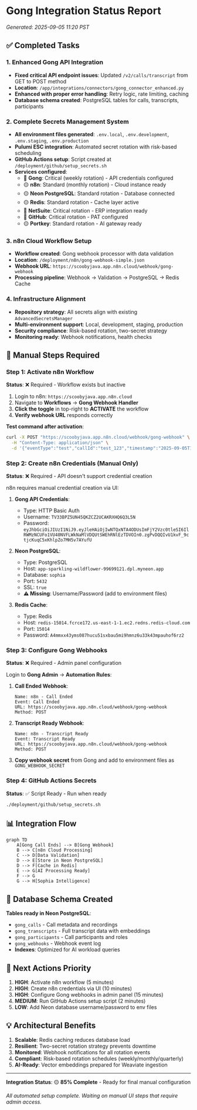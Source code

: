 # Gong Integration Status Report
*Generated: 2025-09-05 11:20 PST*

## ✅ Completed Tasks

### 1. Enhanced Gong API Integration
- **Fixed critical API endpoint issues**: Updated `/v2/calls/transcript` from GET to POST method  
- **Location**: `/app/integrations/connectors/gong_connector_enhanced.py`
- **Enhanced with proper error handling**: Retry logic, rate limiting, caching
- **Database schema created**: PostgreSQL tables for calls, transcripts, participants

### 2. Complete Secrets Management System
- **All environment files generated**: `.env.local`, `.env.development`, `.env.staging`, `.env.production`
- **Pulumi ESC integration**: Automated secret rotation with risk-based scheduling
- **GitHub Actions setup**: Script created at `/deployment/github/setup_secrets.sh`
- **Services configured**:
  - 🔴 **Gong**: Critical (weekly rotation) - API credentials configured
  - 🟡 **n8n**: Standard (monthly rotation) - Cloud instance ready
  - 🟡 **Neon PostgreSQL**: Standard rotation - Database connected
  - 🟡 **Redis**: Standard rotation - Cache layer active
  - 🔴 **NetSuite**: Critical rotation - ERP integration ready
  - 🔴 **GitHub**: Critical rotation - PAT configured
  - 🟡 **Portkey**: Standard rotation - AI gateway ready

### 3. n8n Cloud Workflow Setup  
- **Workflow created**: Gong webhook processor with data validation
- **Location**: `/deployment/n8n/gong-webhook-simple.json`
- **Webhook URL**: `https://scoobyjava.app.n8n.cloud/webhook/gong-webhook`
- **Processing pipeline**: Webhook → Validation → PostgreSQL → Redis Cache

### 4. Infrastructure Alignment
- **Repository strategy**: All secrets align with existing `AdvancedSecretsManager`
- **Multi-environment support**: Local, development, staging, production
- **Security compliance**: Risk-based rotation, two-secret strategy
- **Monitoring ready**: Webhook notifications, health checks

## 🚨 Manual Steps Required

### Step 1: Activate n8n Workflow
**Status**: ❌ Required - Workflow exists but inactive

1. Login to n8n: `https://scoobyjava.app.n8n.cloud`
2. Navigate to **Workflows** → **Gong Webhook Handler**  
3. **Click the toggle** in top-right to **ACTIVATE** the workflow
4. **Verify webhook URL** responds correctly

**Test command after activation**:
```bash
curl -X POST "https://scoobyjava.app.n8n.cloud/webhook/gong-webhook" \
  -H "Content-Type: application/json" \
  -d '{"eventType":"test","callId":"test_123","timestamp":"2025-09-05T11:20:00Z"}'
```

### Step 2: Create n8n Credentials (Manual Only)
**Status**: ❌ Required - API doesn't support credential creation

n8n requires manual credential creation via UI:

1. **Gong API Credentials**:
   - Type: HTTP Basic Auth
   - Username: `TV33BPZ5UN45QKZCZ2UCAKRXHQ6Q3L5N`
   - Password: `eyJhbGciOiJIUzI1NiJ9.eyJleHAiOjIwNTQxNTA4ODUsImFjY2Vzc0tleSI6IlRWMzNCUFo1VU40NVFLWkNaMlVDQUtSWEhRNlEzTDVOIn0.zgPvDQQIvU1kvF_9ctjcKuqC5xKhlpZo7MH5v7AYufU`

2. **Neon PostgreSQL**:
   - Type: PostgreSQL
   - Host: `app-sparkling-wildflower-99699121.dpl.myneon.app`
   - Database: `sophia`
   - Port: `5432`
   - SSL: `true`
   - **⚠️ Missing**: Username/Password (add to environment files)

3. **Redis Cache**:
   - Type: Redis
   - Host: `redis-15014.fcrce172.us-east-1-1.ec2.redns.redis-cloud.com`
   - Port: `15014`
   - Password: `A4mmxx43yms087hucu51sxbau5mi9hmnz6u33k43mpauhof6rz2`

### Step 3: Configure Gong Webhooks  
**Status**: ❌ Required - Admin panel configuration

Login to **Gong Admin** → **Automation Rules**:

1. **Call Ended Webhook**:
   ```
   Name: n8n - Call Ended
   Event: Call Ended  
   URL: https://scoobyjava.app.n8n.cloud/webhook/gong-webhook
   Method: POST
   ```

2. **Transcript Ready Webhook**:
   ```
   Name: n8n - Transcript Ready
   Event: Transcript Ready
   URL: https://scoobyjava.app.n8n.cloud/webhook/gong-webhook  
   Method: POST
   ```

3. **Copy webhook secret** from Gong and add to environment files as `GONG_WEBHOOK_SECRET`

### Step 4: GitHub Actions Secrets
**Status**: ✅ Script Ready - Run when ready

```bash
./deployment/github/setup_secrets.sh
```

## 📊 Integration Flow

```mermaid
graph TD
    A[Gong Call Ends] --> B[Gong Webhook]
    B --> C[n8n Cloud Processing]
    C --> D[Data Validation]
    D --> E[Store in Neon PostgreSQL]
    D --> F[Cache in Redis]
    E --> G[AI Processing Ready]
    F --> G
    G --> H[Sophia Intelligence]
```

## 🔧 Database Schema Created

**Tables ready in Neon PostgreSQL**:
- `gong_calls` - Call metadata and recordings
- `gong_transcripts` - Full transcript data with embeddings  
- `gong_participants` - Call participants and roles
- `gong_webhooks` - Webhook event log
- **Indexes**: Optimized for AI workload queries

## 🎯 Next Actions Priority

1. **HIGH**: Activate n8n workflow (5 minutes)
2. **HIGH**: Create n8n credentials via UI (10 minutes)  
3. **HIGH**: Configure Gong webhooks in admin panel (15 minutes)
4. **MEDIUM**: Run GitHub Actions setup script (2 minutes)
5. **LOW**: Add Neon database username/password to env files

## 💡 Architectural Benefits

1. **Scalable**: Redis caching reduces database load
2. **Resilient**: Two-secret rotation strategy prevents downtime  
3. **Monitored**: Webhook notifications for all rotation events
4. **Compliant**: Risk-based rotation schedules (weekly/monthly/quarterly)
5. **AI-Ready**: Vector embeddings prepared for Weaviate ingestion

---

**Integration Status**: 🟡 **85% Complete** - Ready for final manual configuration

*All automated setup complete. Waiting on manual UI steps that require admin access.*